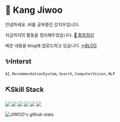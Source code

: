 # 🐤 Kang Jiwoo
안녕하세요. AI를 공부중인 강지우입니다. 

지금까지의 활동을 정리해두었습니다. [📒 활동정리](https://second-ounce-cbb.notion.site/JIWOO-s-Log-d97dfd60bad94ed38702ed00c5946f90)

배운 내용을 blog에 업로드하고 있습니다.
[✏BLOG](https://second-ounce-cbb.notion.site/JIWOO-s-Log-d97dfd60bad94ed38702ed00c5946f90)

## ✨Interst
`AI`, `RecommendationSystem`, `Search`, `ComputerVision`, `NLP` 

## ⛏Skill Stack
<img src="https://img.shields.io/badge/Python-3776AB?style=flat-square&logo=Python&logoColor=black"/> <img src="https://img.shields.io/badge/PyTorch-EE4C2C?style=flat-square&logo=PyTorch&logoColor=black"/>
<img src="https://img.shields.io/badge/TensorFlow-FF6F00?style=flat-square&logo=TensorFlow&logoColor=black"/>
<img src="https://img.shields.io/badge/GitHub-181717?style=flat-square&logo=GitHub&logoColor=white"/>
<img src="https://img.shields.io/badge/Weights & Biases-FFBE00?style=flat-square&logo=Weights & Biases&logoColor=black"/>
<img src="https://img.shields.io/badge/Qgis-589632?style=flat-square&logo=Qgis&logoColor=black"/>


![JIWOO's github stats](https://github-readme-stats.vercel.app/api?username=jiwoo0212&show_icons=true&theme=tokyonight)
